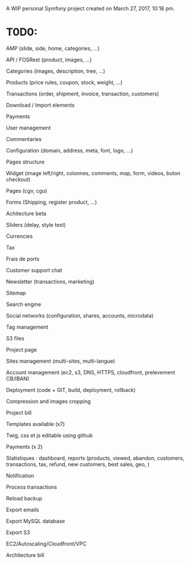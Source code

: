 
A WIP personal Symfony project created on March 27, 2017, 10:18 pm.

T0D0:
=====

AMP (slide, side, home, categories, ...)

API / FOSRest (product, images, ...)

Categories (images, description, tree, ...)

Products (price rules, coupon, stock, weight, ...)

Transactions (order, shipment, invoice, transaction, customers)

Download / Import elements

Payments

User management

Commentaries

Configuration (domain, address, meta, font, logo, ...)

Pages structure

Widget (image left/right, colonnes, comments, map, form, videos, buton checkout)

Pages (cgv, cgu)

Forms (Shipping, register product, ...)

Achitecture beta

Sliders (delay, style text)

Currencies

Tax

Frais de ports

Customer support chat

Newsletter (transactions, marketing)

Sitemap

Search engine

Social networks (configuration, shares, accounts, microdata)

Tag management

S3 files

Project page

Sites management (multi-sites, multi-langue)

Account management (ec2, s3, DNS, HTTPS, cloudfront, prelevement CB/IBAN)

Deployment (code + GIT, build, deployment, rollback)

Compression and images cropping

Project bill

Templates available (x7)

Twig, css et js editable using github

Payments (x 2)

Statistiques : dashboard, reports (products, viewed, abandon, customers, transactions, tax, refund, new customers, best sales, geo, )

Notification

Process transactions

Reload backup

Export emails

Export MySQL database

Export S3

EC2/Autoscaling/Cloudfront/VPC

Architecture bill

